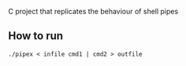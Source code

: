 C project that replicates the behaviour of shell pipes

## How to run
`./pipex < infile cmd1 | cmd2 > outfile`
